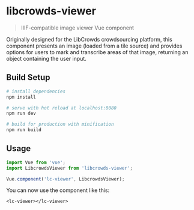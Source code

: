 # libcrowds-viewer

> IIIF-compatible image viewer Vue component

Originally designed for the LibCrowds crowdsourcing platform, this component
presents an image (loaded from a tile source) and provides options for users to
mark and transcribe areas of that image, returning an object containing the
user input.


## Build Setup

``` bash
# install dependencies
npm install

# serve with hot reload at localhost:8080
npm run dev

# build for production with minification
npm run build
```

## Usage

``` js
import Vue from 'vue';
import LibcrowdsViewer from 'libcrowds-viewer';

Vue.component('lc-viewer', LibcrowdsViewer);
```

You can now use the component like this:

``` vue
<lc-viewer></lc-viewer>
```

